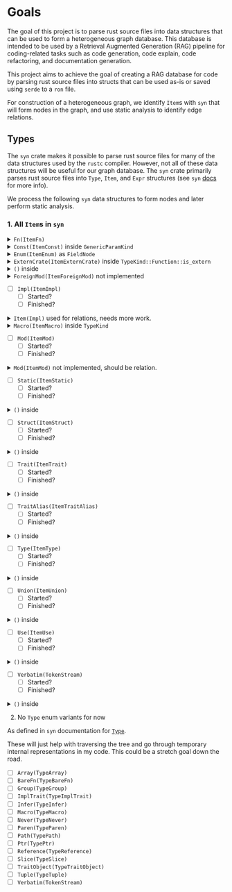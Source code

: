 # Goals

The goal of this project is to parse rust source files into data structures
that can be used to form a heterogeneous graph database. This database is
intended to be used by a Retrieval Augmented Generation (RAG) pipeline for
coding-related tasks such as code generation, code explain, code refactoring,
and documentation generation.

This project aims to achieve the goal of creating a RAG database for code by
parsing rust source files into structs that
can be used as-is or saved using `serde` to a `ron` file.

For construction of a heterogeneous graph, we identify `Item`s with `syn` that
will form nodes in the graph, and use static analysis to identify edge relations.
<!--Additionally we use [MIRAI](https://github.com/endorlabs/MIRAI) abstract-->
<!--interpreter to generate a call graph. More info on MIRAI's call graph-->
<!--[here](https://github.com/endorlabs/MIRAI/blob/main/documentation/CallGraph.md).-->

## Types

The `syn` crate makes it possible to parse rust source files for many of the
data structures used by the `rustc` compiler. However, not all of these data
structures will be useful for our graph database. The `syn` crate primarily
parses rust source files into `Type`, `Item`, and `Expr` structures (see `syn`
[docs](https://docs.rs/syn/latest/syn/index.html) for more info).

We process the following `syn` data structures to form nodes and later perform
static analysis.

### 1. All `Item`s in `syn`

<details>
  <summary><code>Fn(ItemFn)</code></summary>

```rust,no_run,noplayground
{{#include ../../../src/parser.rs:ItemFn}}
```

</details>

<details>
  <summary><code>Const(ItemConst)</code> inside <code>GenericParamKind</code> </summary>

```rust,no_run,noplayground
{{#include ../../../src/parser.rs:generic_param_kind}}
```

</details>

<details>
  <summary><code>Enum(ItemEnum)</code> as <code>FieldNode</code> </summary>

```rust,no_run,noplayground
{{#include ../../../src/parser.rs:field_node}}
```

</details>

<details>
  <summary><code>ExternCrate(ItemExternCrate)</code> inside <code>TypeKind::Function::is_extern</code> </summary>

```rust,no_run,noplayground
// Different kinds of types
#[derive(Debug, Serialize, Deserialize, Clone)]
pub enum TypeKind {
    // ...
{{#include ../../../src/parser.rs:ExternCrate}}
```

</details>
<details>
  <summary><code>()</code> inside <code></code> </summary>

```rust,no_run,noplayground
// Different kinds of types
#[derive(Debug, Serialize, Deserialize, Clone)]
    // ...
{{#include ../../../src/parser.rs:()}}
```

</details>
<details>
  <summary><code>ForeignMod(ItemForeignMod)</code> not implemented</summary>

```rust,no_run,noplayground
{{#include ../../../src/parser.rs:()}}
```

</details>

- [ ] `Impl(ItemImpl)`
  - [ ] Started?
  - [ ] Finished?

<details>
  <summary><code>Item(Impl)</code> used for relations, needs more work.</summary>

```rust,no_run,noplayground
{{#include ../../../src/parser.rs:Item(Impl)}}
```

</details>
<details>
  <summary><code>Macro(ItemMacro)</code> inside <code>TypeKind</code> </summary>

```rust,no_run,noplayground
// Different kinds of types
#[derive(Debug, Serialize, Deserialize, Clone)]
pub enum TypeKind {
    // ...
{{#include ../../../src/parser.rs:ItemMacro}}
```

</details>

- [ ] `Mod(ItemMod)`
  - [ ] Started?
  - [ ] Finished?

<details>
  <summary><code>Mod(ItemMod)</code> not implemented, should be relation.</summary>

```rust,no_run,noplayground
{{#include ../../../src/parser.rs:ItemMod}}
```

</details>

- [ ] `Static(ItemStatic)`
  - [ ] Started?
  - [ ] Finished?

<details>
  <summary><code>()</code> inside <code></code> </summary>

```rust,no_run,noplayground
{{#include ../../../src/parser.rs:()}}
```

</details>

- [ ] `Struct(ItemStruct)`
  - [ ] Started?
  - [ ] Finished?

<details>
  <summary><code>()</code> inside <code></code> </summary>

```rust,no_run,noplayground
{{#include ../../../src/parser.rs:()}}
```

</details>

- [ ] `Trait(ItemTrait)`
  - [ ] Started?
  - [ ] Finished?

<details>
  <summary><code>()</code> inside <code></code> </summary>

```rust,no_run,noplayground
{{#include ../../../src/parser.rs:()}}
```

</details>

- [ ] `TraitAlias(ItemTraitAlias)`
  - [ ] Started?
  - [ ] Finished?

<details>
  <summary><code>()</code> inside <code></code> </summary>

```rust,no_run,noplayground
{{#include ../../../src/parser.rs:()}}
```

</details>

- [ ] `Type(ItemType)`
  - [ ] Started?
  - [ ] Finished?

<details>
  <summary><code>()</code> inside <code></code> </summary>

```rust,no_run,noplayground
{{#include ../../../src/parser.rs:()}}
```

</details>

- [ ] `Union(ItemUnion)`
  - [ ] Started?
  - [ ] Finished?

<details>
  <summary><code>()</code> inside <code></code> </summary>

```rust,no_run,noplayground
{{#include ../../../src/parser.rs:()}}
```

</details>

- [ ] `Use(ItemUse)`
  - [ ] Started?
  - [ ] Finished?

<details>
  <summary><code>()</code> inside <code></code> </summary>

```rust,no_run,noplayground
{{#include ../../../src/parser.rs:()}}
```

</details>

- [ ] `Verbatim(TokenStream)`
  - [ ] Started?
  - [ ] Finished?

<details>
  <summary><code>()</code> inside <code></code> </summary>

```rust,no_run,noplayground
{{#include ../../../src/parser.rs:()}}
```

</details>

2. No `Type` enum variants for now

As defined in `syn` documentation for [`Type`](https://docs.rs/syn/latest/syn/enum.Item.html).

These will just help with traversing the tree and go through temporary internal
representations in my code. This could be a stretch goal down the road.

- [ ] `Array(TypeArray)`
- [ ] `BareFn(TypeBareFn)`
- [ ] `Group(TypeGroup)`
- [ ] `ImplTrait(TypeImplTrait)`
- [ ] `Infer(TypeInfer)`
- [ ] `Macro(TypeMacro)`
- [ ] `Never(TypeNever)`
- [ ] `Paren(TypeParen)`
- [ ] `Path(TypePath)`
- [ ] `Ptr(TypePtr)`
- [ ] `Reference(TypeReference)`
- [ ] `Slice(TypeSlice)`
- [ ] `TraitObject(TypeTraitObject)`
- [ ] `Tuple(TypeTuple)`
- [ ] `Verbatim(TokenStream)`
